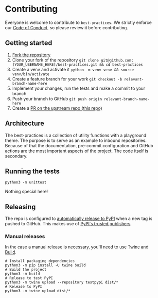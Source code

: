 # Contributing

Everyone is welcome to contribute to `best-practices`. We strictly
enforce our [Code of Conduct](../CODE_OF_CONDUCT.md), so please review it before
contributing.

## Getting started

1. [Fork the repository](https://github.com/django-commons/best-practices/fork)
2. Clone your fork of the repository `git clone git@github.com:[YOUR_USERNAME_HERE]/best-practices.git && cd best-practices`
3. Create a venv and activate it `python -m venv venv && source venv/bin/activate`
4. Create a feature branch for your work `git checkout -b relevant-branch-name-here`
5. Implement your changes, run the tests and make a commit to your branch
6. Push your branch to GitHub `git push origin relevant-branch-name-here`
7. Create a [PR on the upstream repo (this repo)](https://github.com/django-commons/best-practices/pulls)

## Architecture

The best-practices is a collection of utility functions with a
playground theme. The purpose is to serve as an example to inbound repositories.
Because of that the documentation, pre-commit configuration and GitHub actions
are the most important aspects of the project. The code itself is secondary.

## Running the tests

```shell
python3 -m unittest
```

Nothing special here!

## Releasing

The repo is configured to [automatically release to PyPI](https://github.com/django-commons/best-practices/blob/main/.github/workflows/release.yml)
when a new tag is pushed to GitHub. This makes use of [PyPI's trusted publishers](https://docs.pypi.org/trusted-publishers/).

### Manual releases

In the case a manual release is necessary, you'll need to use [Twine](https://github.com/pypa/twine) and [Build](https://github.com/pypa/build).

```shell
# Install packaging dependencies
python3 -m pip install -U twine build
# Build the project
python3 -m build
# Release to test PyPI
python3 -m twine upload --repository testpypi dist/*
# Release to PyPI
python3 -m twine upload dist/*
```
